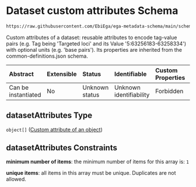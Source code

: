 # Dataset custom attributes Schema

```txt
https://raw.githubusercontent.com/EbiEga/ega-metadata-schema/main/schemas/EGA.dataset.json#/properties/datasetAttributes
```

Custom attributes of a dataset: reusable attributes to encode tag-value pairs (e.g. Tag being 'Targeted loci' and its Value '5:63256183-63258334') with optional units (e.g. 'base pairs'). Its properties are inherited from the common-definitions.json schema.

| Abstract            | Extensible | Status         | Identifiable            | Custom Properties | Additional Properties | Access Restrictions | Defined In                                                                     |
| :------------------ | :--------- | :------------- | :---------------------- | :---------------- | :-------------------- | :------------------ | :----------------------------------------------------------------------------- |
| Can be instantiated | No         | Unknown status | Unknown identifiability | Forbidden         | Forbidden             | none                | [EGA.dataset.json\*](../../../schemas/EGA.dataset.json "open original schema") |

## datasetAttributes Type

`object[]` ([Custom attribute of an object](ega-12-definitions-custom-attribute-of-an-object.md))

## datasetAttributes Constraints

**minimum number of items**: the minimum number of items for this array is: `1`

**unique items**: all items in this array must be unique. Duplicates are not allowed.
